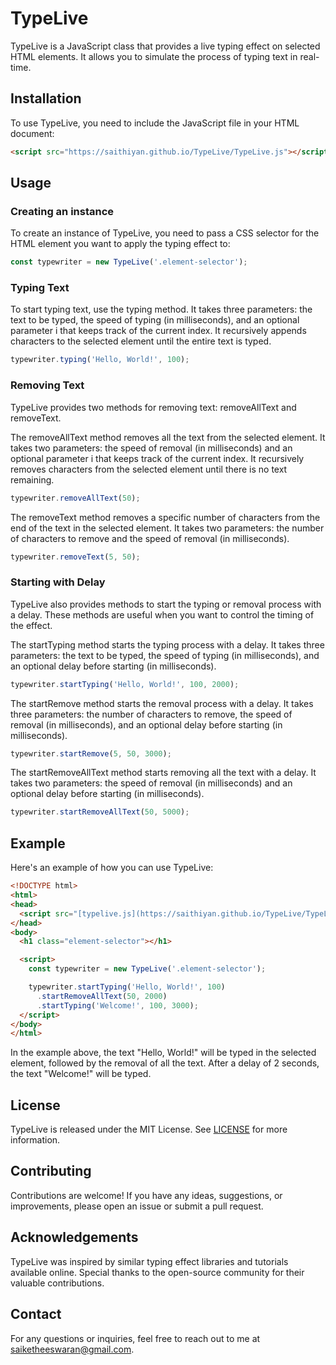 # TypeLive

TypeLive is a JavaScript class that provides a live typing effect on selected HTML elements. It allows you to simulate the process of typing text in real-time.

## Installation

To use TypeLive, you need to include the JavaScript file in your HTML document:

```html
<script src="https://saithiyan.github.io/TypeLive/TypeLive.js"></script>
```
## Usage

### Creating an instance

To create an instance of TypeLive, you need to pass a CSS selector for the HTML element you want to apply the typing effect to:

```js
const typewriter = new TypeLive('.element-selector');
```

### Typing Text

To start typing text, use the typing method. It takes three parameters: the text to be typed, the speed of typing (in milliseconds), and an optional parameter i that keeps track of the current index. It recursively appends characters to the selected element until the entire text is typed.

```js
typewriter.typing('Hello, World!', 100);
```

### Removing Text

TypeLive provides two methods for removing text: removeAllText and removeText.

The removeAllText method removes all the text from the selected element. It takes two parameters: the speed of removal (in milliseconds) and an optional parameter i that keeps track of the current index. It recursively removes characters from the selected element until there is no text remaining.

```js
typewriter.removeAllText(50);
```

The removeText method removes a specific number of characters from the end of the text in the selected element. It takes two parameters: the number of characters to remove and the speed of removal (in milliseconds).

```js
typewriter.removeText(5, 50);
```

### Starting with Delay

TypeLive also provides methods to start the typing or removal process with a delay. These methods are useful when you want to control the timing of the effect.

The startTyping method starts the typing process with a delay. It takes three parameters: the text to be typed, the speed of typing (in milliseconds), and an optional delay before starting (in milliseconds).


```js
typewriter.startTyping('Hello, World!', 100, 2000);
```

The startRemove method starts the removal process with a delay. It takes three parameters: the number of characters to remove, the speed of removal (in milliseconds), and an optional delay before starting (in milliseconds).

```js
typewriter.startRemove(5, 50, 3000);
```

The startRemoveAllText method starts removing all the text with a delay. It takes two parameters: the speed of removal (in milliseconds) and an optional delay before starting (in milliseconds).

```js
typewriter.startRemoveAllText(50, 5000);
```

## Example

Here's an example of how you can use TypeLive:
```html
<!DOCTYPE html>
<html>
<head>
  <script src="[typelive.js](https://saithiyan.github.io/TypeLive/TypeLive.js)"></script>
</head>
<body>
  <h1 class="element-selector"></h1>

  <script>
    const typewriter = new TypeLive('.element-selector');

    typewriter.startTyping('Hello, World!', 100)
      .startRemoveAllText(50, 2000)
      .startTyping('Welcome!', 100, 3000);
  </script>
</body>
</html>
```

In the example above, the text "Hello, World!" will be typed in the selected element, followed by the removal of all the text. After a delay of 2 seconds, the text "Welcome!" will be typed.

## License

TypeLive is released under the MIT License. See [LICENSE](LICENSE) for more information.

## Contributing

Contributions are welcome! If you have any ideas, suggestions, or improvements, please open an issue or submit a pull request.

## Acknowledgements

TypeLive was inspired by similar typing effect libraries and tutorials available online. Special thanks to the open-source community for their valuable contributions.

## Contact

For any questions or inquiries, feel free to reach out to me at [saiketheeswaran@gmail.com](mailto:saiketheeswaran@gamil.com).




